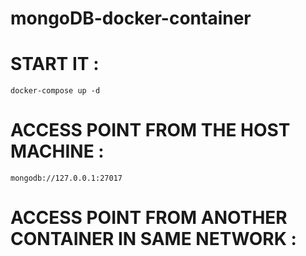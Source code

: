 # mongoDB-docker-container

# START IT :

` docker-compose up -d `


# ACCESS POINT FROM THE HOST MACHINE :

` mongodb://127.0.0.1:27017 `

# ACCESS POINT FROM ANOTHER CONTAINER IN SAME NETWORK :

